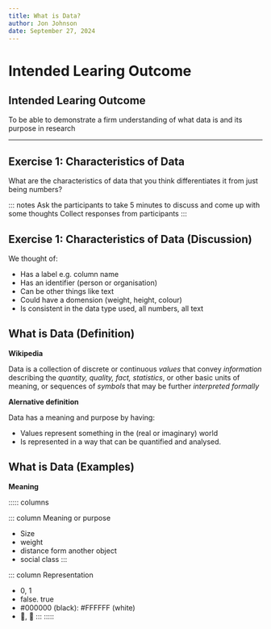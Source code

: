 ```yaml
---
title: What is Data?
author: Jon Johnson
date: September 27, 2024
---
```


# Intended Learing Outcome

## Intended Learing Outcome

To be able to demonstrate a firm understanding of what data is and its purpose in research

---

## Exercise 1: Characteristics of Data

What are the characteristics of data that you think differentiates it from just being numbers?

::: notes
Ask the participants to take 5 minutes to discuss and come up with some thoughts
Collect responses from participants
:::

## Exercise 1: Characteristics of Data (Discussion)

We thought of:

- Has a label e.g. column name
- Has an identifier (person or organisation)
- Can be other things like text
- Could have a domension (weight, height, colour)
- Is consistent in the data type used, all numbers, all text


## What is Data (Definition)

**Wikipedia**

Data is a collection of discrete or continuous *values* that convey *information* describing the *quantity, quality, fact, statistics*, or other basic units of meaning, or sequences of *symbols* that may be further *interpreted formally*

**Alernative definition**

Data has a meaning and purpose by having:

- Values represent something in the (real or imaginary) world
- Is represented in a way that can be quantified and analysed.


## What is Data (Examples)

**Meaning**

::::: columns

::: column
Meaning or purpose
- Size
- weight
- distance form another object
- social class
:::

::: column
Representation
- 0, 1
- false. true
- #000000 (black): #FFFFFF (white)
- :chicken:, :octopus:
:::
:::::

